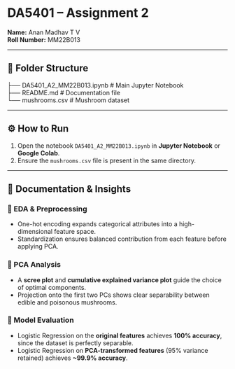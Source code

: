 # DA5401 – Assignment 2

**Name:** Anan Madhav T V  
**Roll Number:** MM22B013  

---

## 📂 Folder Structure  

├── DA5401_A2_MM22B013.ipynb       # Main Jupyter Notebook  
├── README.md                          # Documentation file  
└── mushrooms.csv                      # Mushroom dataset

---

## ⚙️ How to Run  
1. Open the notebook `DA5401_A2_MM22B013.ipynb` in **Jupyter Notebook** or **Google Colab**.  
2. Ensure the `mushrooms.csv` file is present in the same directory.  
---
## 📌 Documentation & Insights  

### 🔹 EDA & Preprocessing  
- One-hot encoding expands categorical attributes into a high-dimensional feature space.  
- Standardization ensures balanced contribution from each feature before applying PCA.  

### 🔹 PCA Analysis  
- A **scree plot** and **cumulative explained variance plot** guide the choice of optimal components.  
- Projection onto the first two PCs shows clear separability between edible and poisonous mushrooms.  

### 🔹 Model Evaluation  
- Logistic Regression on the **original features** achieves **100% accuracy**, since the dataset is perfectly separable.  
- Logistic Regression on **PCA-transformed features** (95% variance retained) achieves **~99.9% accuracy**.  

